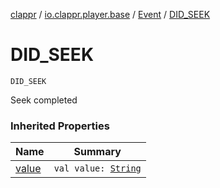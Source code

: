 [clappr](../../index.md) / [io.clappr.player.base](../index.md) / [Event](index.md) / [DID_SEEK](.)

# DID_SEEK

`DID_SEEK`

Seek completed

### Inherited Properties

| Name | Summary |
|---|---|
| [value](value.md) | `val value: `[`String`](https://kotlinlang.org/api/latest/jvm/stdlib/kotlin/-string/index.html) |
